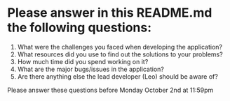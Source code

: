# Please answer in this README.md the following questions:

1. What were the challenges you faced when developing the application?
2. What resources did you use to find out the solutions to your problems?
3. How much time did you spend working on it?
4. What are the major bugs/issues in the application?
5. Are there anything else the lead developer (Leo) should be aware of?

Please answer these questions before Monday October 2nd at 11:59pm
